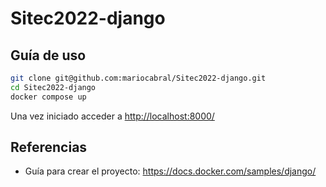 # Sitec2022-django


## Guía de uso

```bash
git clone git@github.com:mariocabral/Sitec2022-django.git
cd Sitec2022-django
docker compose up
```

Una vez iniciado acceder a [http://localhost:8000/](http://localhost:8000/)



## Referencias

- Guía para crear el proyecto: https://docs.docker.com/samples/django/

